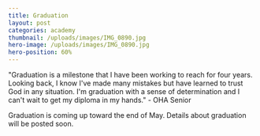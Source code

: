 ```yaml
---
title: Graduation
layout: post
categories: academy
thumbnail: /uploads/images/IMG_0890.jpg
hero-image: /uploads/images/IMG_0890.jpg
hero-position: 60%
---
```

"Graduation is a milestone that I have been working to reach for four years. Looking back, I know I've made many mistakes
but have learned to trust God in any situation. I'm graduation with a sense of determination and I can't wait to get my 
diploma in my hands." - OHA Senior

Graduation is coming up toward the end of May. Details about graduation will be posted soon.
